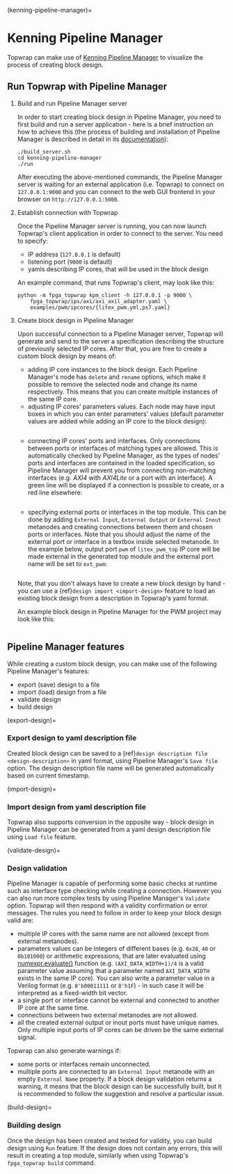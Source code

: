 (kenning-pipeline-manager)=

# Kenning Pipeline Manager

Topwrap can make use of [Kenning Pipeline Manager](https://github.com/antmicro/kenning-pipeline-manager) to visualize the process of creating block design.

## Run Topwrap with Pipeline Manager

1. Build and run Pipeline Manager server

    In order to start creating block design in Pipeline Manager, you need to first build and run a server application - here is a brief instruction on how to achieve this (the process of building and installation of Pipeline Manager is described in detail in its [documentation](https://antmicro.github.io/kenning-pipeline-manager/project-readme.html#building-and-running)):

    ```
    ./build_server.sh
    cd kenning-pipeline-manager
    ./run
    ```

    After executing the above-mentioned commands, the Pipeline Manager server is waiting for an external application (i.e. Topwrap) to connect on `127.0.0.1:9000` and you can connect to the web GUI frontend in your browser on `http://127.0.0.1:5000`. 

2. Establish connection with Topwrap

    Once the Pipeline Manager server is running, you can now launch Topwrap's client application in order to connect to the server. You need to specify:
    * IP address (`127.0.0.1` is default)
    * listening port (`9000` is default)
    * yamls describing IP cores, that will be used in the block design

    An example command, that runs Topwrap's client, may look like this:
    ```
    python -m fpga_topwrap kpm_client -h 127.0.0.1 -p 9000 \
        fpga_topwrap/ips/axi/axi_axil_adapter.yaml \
        examples/pwm/ipcores/{litex_pwm.yml,ps7.yaml}
    ```

3. Create block design in Pipeline Manager

    Upon successful connection to a Pipeline Manager server, Topwrap will generate and send to the server a specification describing the structure of previously selected IP cores. After that, you are free to create a custom block design by means of:
    * adding IP core instances to the block design. Each Pipeline Manager's node has `delete` and `rename` options, which make it possible to remove the selected node and change its name respectively. This means that you can create multiple instances of the same IP core.
    * adjusting IP cores' parameters values. Each node may have input boxes in which you can enter parameters' values (default parameter values are added while adding an IP core to the block design):
    ```{image} img/node_parameters.png
    ```
    * connecting IP cores' ports and interfaces. Only connections between ports or interfaces of matching types are allowed. This is automatically checked by Pipeline Manager, as the types of nodes' ports and interfaces are contained in the loaded specification, so Pipeline Manager will prevent you from connecting non-matching interfaces (e.g. *AXI4* with *AXI4Lite* or a port with an interface). A green line will be displayed if a connection is possible to create, or a red line elsewhere:
    ```{image} img/invalid_connection.png
    ```
    * specifying external ports or interfaces in the top module. This can be done by adding `External Input`, `External Output` or `External Inout` metanodes and creating connections between them and chosen ports or interfaces. Note that you should adjust the name of the external port or interface in a textbox inside selected metanode. In the example below, output port `pwm` of `litex_pwm_top` IP core will be made external in the generated top module and the external port name will be set to `ext_pwm`:
    ```{image} img/external_port.png
    ```
    Note, that you don't always have to create a new block design by hand - you can use a {ref}`design import <import-design>` feature to load an existing block design from a description in Topwrap's yaml format.

    An example block design in Pipeline Manager for the PWM project may look like this:

    ```{image} img/pwm_design.png
    ```

## Pipeline Manager features

While creating a custom block design, you can make use of the following Pipeline Manager's features:
* export (save) design to a file
* import (load) design from a file
* validate design
* build design

(export-design)=

### Export design to yaml description file

Created block design can be saved to a {ref}`design description file <design-description>` in yaml format, using Pipeline Manager's `Save file` option. The design description file name will be generated automatically based on current timestamp.

(import-design)=

### Import design from yaml description file

Topwrap also supports conversion in the opposite way - block design in Pipeline Manager can be generated from a yaml design description file using `Load file` feature.

(validate-design)=

### Design validation

Pipeline Manager is capable of performing some basic checks at runtime such as interface type checking while creating a connection. However you can also run more complex tests by using Pipeline Manager's `Validate` option. Topwrap will then respond with a validity confirmation or error messages. The rules you need to follow in order to keep your block design valid are:
* multiple IP cores with the same name are not allowed (except from external metanodes).
* parameters values can be integers of different bases (e.g. `0x28`, `40` or `0b101000`) or arithmetic expressions, that are later evaluated using [numexpr.evaluate()](https://numexpr.readthedocs.io/en/latest/api.html#numexpr.evaluate) function (e.g. `(AXI_DATA_WIDTH+1)/4` is a valid parameter value assuming that a parameter named `AXI_DATA_WIDTH` exists in the same IP core). You can also write a parameter value in a Verilog format (e.g. `8'b00011111` or `8'h1F`) - in such case it will be interpreted as a fixed-width bit vector.
* a single port or interface cannot be external and connected to another IP core at the same time.
* connections between two external metanodes are not allowed.
* all the created external output or inout ports must have unique names. Only multiple input ports of IP cores can be driven be the same external signal.

Topwrap can also generate warnings if:
* some ports or interfaces remain unconnected.
* multiple ports are connected to an `External Input` metanode with an empty `External Name` property.
If a block design validation returns a warning, it means that the block design can be successfully built, but it is recommended to follow the suggestion and resolve a particular issue.

(build-design)=

### Building design

Once the design has been created and tested for validity, you can build design using `Run` feature. If the design does not contain any errors, this will result in creating a top module, similarly when using Topwrap's `fpga_topwrap build` command.
